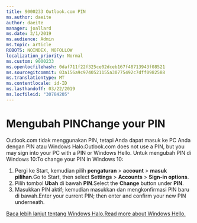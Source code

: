 ```yaml
---
title: 9000233 Outlook.com PIN
ms.author: daeite
author: daeite
manager: joallard
ms.date: 3/1/2019
ms.audience: Admin
ms.topic: article
ROBOTS: NOINDEX, NOFOLLOW
localization_priority: Normal
ms.custom: 9000233
ms.openlocfilehash: 0daf711f22f325ce02dceb167f48713943f08521
ms.sourcegitcommit: 03a156a9c9740521155a30775492c7dff0982588
ms.translationtype: MT
ms.contentlocale: id-ID
ms.lasthandoff: 03/22/2019
ms.locfileid: "30784205"
---
```

# <a name="change-your-pin"></a><span data-ttu-id="71051-102">Mengubah PIN</span><span class="sxs-lookup"><span data-stu-id="71051-102">Change your PIN</span></span>

<span data-ttu-id="71051-103">Outlook.com tidak menggunakan PIN, tetapi Anda dapat masuk ke PC Anda dengan PIN atau Windows Halo.</span><span class="sxs-lookup"><span data-stu-id="71051-103">Outlook.com does not use a PIN, but you may sign into your PC with a PIN or Windows Hello.</span></span> <span data-ttu-id="71051-104">Untuk mengubah PIN di Windows 10:</span><span class="sxs-lookup"><span data-stu-id="71051-104">To change your PIN in Windows 10:</span></span>

1. <span data-ttu-id="71051-105">Pergi ke Start, kemudian pilih **pengaturan** > **account** > **masuk pilihan**.</span><span class="sxs-lookup"><span data-stu-id="71051-105">Go to Start, then select **Settings** > **Accounts** > **Sign-in options**.</span></span>
2. <span data-ttu-id="71051-106">Pilih tombol **Ubah** di bawah **PIN**.</span><span class="sxs-lookup"><span data-stu-id="71051-106">Select the **Change** button under **PIN**.</span></span>
3. <span data-ttu-id="71051-107">Masukkan PIN aktif; kemudian masukkan dan mengkonfirmasi PIN baru di bawah.</span><span class="sxs-lookup"><span data-stu-id="71051-107">Enter your current PIN; then enter and confirm your new PIN underneath.</span></span>

[<span data-ttu-id="71051-108">Baca lebih lanjut tentang Windows Halo.</span><span class="sxs-lookup"><span data-stu-id="71051-108">Read more about Windows Hello.</span></span>](https://support.microsoft.com/help/17215/)